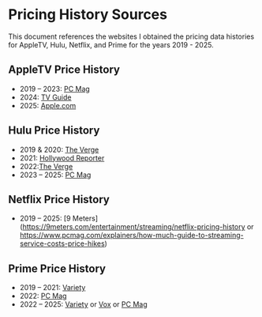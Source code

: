 # **Pricing History Sources** 
This document references the websites I obtained the pricing data histories for AppleTV, Hulu, Netflix, and Prime for the years 2019 - 2025. 

## AppleTV Price History   
- 2019 – 2023: [PC Mag](https://www.pcmag.com/explainers/how-much-guide-to-streaming-service-costs-price-hikes)
- 2024: [TV Guide](https://www.tvguide.com/news/apple-tv-plus-cost/)
- 2025: [Apple.com](https://www.apple.com/apple-tv-plus/)

## Hulu Price History
- 2019 & 2020: [The Verge](https://www.theverge.com/2019/1/23/18193539/hulu-price-change-subscription-ads-live-tv-2019)
- 2021: [Hollywood Reporter](https://web.archive.org/web/20220114201919/https://www.hollywoodreporter.com/business/digital/hulu-subscription-price-increase-1235008341/)
- 2022:[The Verge](https://www.theverge.com/2022/10/3/23385032/hulu-price-increase-reminder-disney)
- 2023 – 2025: [PC Mag](https://www.pcmag.com/explainers/how-much-guide-to-streaming-service-costs-price-hikes)

## Netflix Price History 
- 2019 – 2025: [9 Meters](https://9meters.com/entertainment/streaming/netflix-pricing-history or https://www.pcmag.com/explainers/how-much-guide-to-streaming-service-costs-price-hikes)

## Prime Price History
- 2019 – 2021: [Variety](https://variety.com/2018/digital/news/amazon-price-increase-prime-monthly-1202669439/)
- 2022: [PC Mag](https://www.pcmag.com/explainers/how-much-guide-to-streaming-service-costs-price-hikes)
- 2022 – 2025: [Variety](https://variety.com/2018/digital/news/amazon-price-increase-prime-monthly-1202669439/) or [Vox](https://www.vox.com/recode/2022/2/3/22916777/amazon-prime-price-increase-shipping-delays) or [PC Mag](https://www.pcmag.com/explainers/how-much-guide-to-streaming-service-costs-price-hikes)
